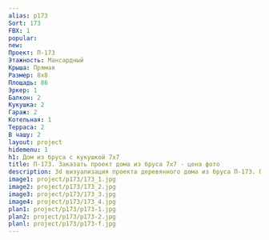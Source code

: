 ```yaml
---
alias: p173
Sort: 173
FBX: 1
popular: 
new: 
Проект: П-173
Этажность: Мансардный
Крыша: Прямая
Размер: 8х8
Площадь: 86
Эркер: 1
Балкон: 2
Кукушка: 2
Гараж: 2
Котельная: 1
Терраса: 2
В чашу: 2
layout: project
hidemenu: 1
h1: Дом из бруса с кукушкой 7х7
title: П-173. Заказать проект дома из бруса 7х7 - цена фото
description: 3d визуализация проекта деревянного дома из бруса П-173. Площадь 86 м2, размер 7х7. Вы можете внести любые изменения в проект.
image1: project/p173/173_1.jpg
image2: project/p173/173_2.jpg
image3: project/p173/173_3.jpg
image4: project/p173/173_4.jpg
plan1: project/p173/p173-1.jpg
plan2: project/p173/p173-2.jpg
planl: project/p173/p173-f.jpg
---
```


